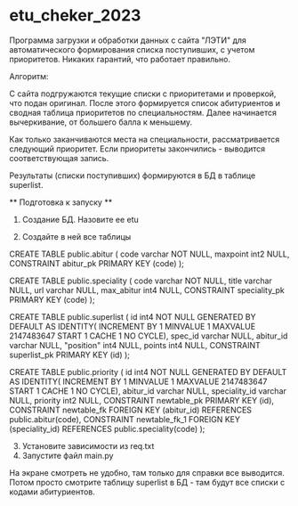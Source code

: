 # etu_cheker_2023

 Программа загрузки и обработки данных с сайта "ЛЭТИ" для автоматического формирования списка поступивших, с учетом приоритетов.
 Никаких гарантий, что работает правильно.

Алгоритм:

С сайта подгружаются текущие списки с приоритетами и проверкой, что подан оригинал. 
После этого формируется список абитуриентов и сводная таблица приоритетов по специальностям.
Далее начинается вычеркивание, от большего балла к меньшему.

Как только заканчиваются места на специальности, рассматривается следующий приоритет.
Если приоритеты закончились - выводится соответствующая запись.

Результаты (списки поступивших) формируются в БД в таблице superlist.


** Подготовка к запуску **

1. Создание БД.
   Назовите ее etu

2. Создайте в ней все таблицы

CREATE TABLE public.abitur (
	code varchar NOT NULL,
	maxpoint int2 NULL,
	CONSTRAINT abitur_pk PRIMARY KEY (code)
);

CREATE TABLE public.speciality (
	code varchar NOT NULL,
	title varchar NULL,
	url varchar NULL,
	max_abitur int4 NULL,
	CONSTRAINT speciality_pk PRIMARY KEY (code)
);

CREATE TABLE public.superlist (
	id int4 NOT NULL GENERATED BY DEFAULT AS IDENTITY( INCREMENT BY 1 MINVALUE 1 MAXVALUE 2147483647 START 1 CACHE 1 NO CYCLE),
	spec_id varchar NULL,
	abitur_id varchar NULL,
	"position" int4 NULL,
	points int4 NULL,
	CONSTRAINT superlist_pk PRIMARY KEY (id)
);


CREATE TABLE public.priority (
	id int4 NOT NULL GENERATED BY DEFAULT AS IDENTITY( INCREMENT BY 1 MINVALUE 1 MAXVALUE 2147483647 START 1 CACHE 1 NO CYCLE),
	abitur_id varchar NULL,
	speciality_id varchar NULL,
	priority int2 NULL,
	CONSTRAINT newtable_pk PRIMARY KEY (id),
	CONSTRAINT newtable_fk FOREIGN KEY (abitur_id) REFERENCES public.abitur(code),
	CONSTRAINT newtable_fk_1 FOREIGN KEY (speciality_id) REFERENCES public.speciality(code)
);

3. Установите зависимости из req.txt
4. Запустите файл main.py

На экране смотреть не удобно, там только для справки все выводится.
Потом просто смотрите таблицу superlist в БД - там будут все списки с кодами абитуриентов. 

